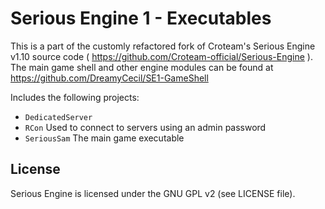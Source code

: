 # Serious Engine 1 - Executables

This is a part of the customly refactored fork of Croteam's Serious Engine v1.10 source code ( https://github.com/Croteam-official/Serious-Engine ).
The main game shell and other engine modules can be found at https://github.com/DreamyCecil/SE1-GameShell

Includes the following projects:

* `DedicatedServer`
* `RCon` Used to connect to servers using an admin password
* `SeriousSam` The main game executable

License
-------

Serious Engine is licensed under the GNU GPL v2 (see LICENSE file).
